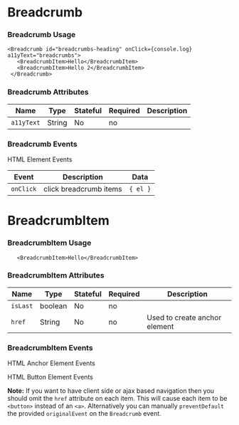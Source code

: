 # Breadcrumb

### Breadcrumb Usage

```react
<Breadcrumb id="breadcrumbs-heading" onClick={console.log} a11yText="breadcrumbs">
   <BreadcrumbItem>Hello</BreadcrumbItem>
   <BreadcrumbItem>Hello 2</BreadcrumbItem>
 </Breadcrumb>
```

### Breadcrumb Attributes

Name | Type | Stateful | Required | Description
--- | --- | --- | --- | ---
`a11yText` | String | No | no | 

### Breadcrumb Events

HTML Element Events

Event | Description | Data
--- | --- | ---
`onClick` | click breadcrumb items | `{ el }`

# BreadcrumbItem

### BreadcrumbItem Usage

```react
   <BreadcrumbItem>Hello</BreadcrumbItem>
```

### BreadcrumbItem Attributes

Name | Type | Stateful | Required | Description
--- | --- | --- | --- | ---
`isLast` | boolean | No | no | 
`href` | String | No | no | Used to create anchor element


### BreadcrumbItem Events

HTML Anchor Element Events

HTML Button Element Events


**Note:** If you want to have client side or ajax based navigation then you should omit the `href` attribute on each item. This will cause each item to be `<button>` instead of an `<a>`. Alternatively you can manually `preventDefault` the provided `originalEvent` on the `Breadcrumb` event.
